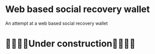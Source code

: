# Web based social recovery wallet
An attempt at a web based social recovery wallet

# 🚧👷🏽‍♀️Under construction👷🏽‍♀️🚧
